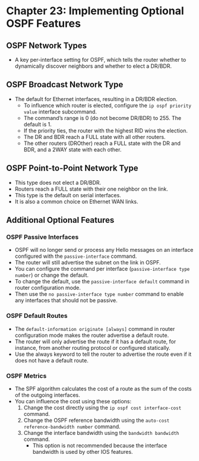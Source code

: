 # Chapter 23: Implementing Optional OSPF Features

## OSPF Network Types

*   A key per-interface setting for OSPF, which tells the router whether to dynamically discover neighbors and whether to elect a DR/BDR.

## OSPF Broadcast Network Type

*   The default for Ethernet interfaces, resulting in a DR/BDR election.
    *   To influence which router is elected, configure the `ip ospf priority value` interface subcommand.
    *   The command’s range is 0 (do not become DR/BDR) to 255. The default is 1.
    *   If the priority ties, the router with the highest RID wins the election.
    *   The DR and BDR reach a FULL state with all other routers.
    *   The other routers (DROther) reach a FULL state with the DR and BDR, and a 2WAY state with each other.

## OSPF Point-to-Point Network Type

*   This type does not elect a DR/BDR.
*   Routers reach a FULL state with their one neighbor on the link.
*   This type is the default on serial interfaces.
*   It is also a common choice on Ethernet WAN links.

## Additional Optional Features

### OSPF Passive Interfaces

*   OSPF will no longer send or process any Hello messages on an interface configured with the `passive-interface` command.
*   The router will still advertise the subnet on the link in OSPF.
*   You can configure the command per interface (`passive-interface type number`) or change the default.
*   To change the default, use the `passive-interface default` command in router configuration mode.
*   Then use the `no passive-interface type number` command to enable any interfaces that should not be passive.

### OSPF Default Routes

*   The `default-information originate [always]` command in router configuration mode makes the router advertise a default route.
*   The router will only advertise the route if it has a default route, for instance, from another routing protocol or configured statically.
*   Use the always keyword to tell the router to advertise the route even if it does not have a default route.

### OSPF Metrics

*   The SPF algorithm calculates the cost of a route as the sum of the costs of the outgoing interfaces.
*   You can influence the cost using these options:
    1.  Change the cost directly using the `ip ospf cost interface-cost` command.
    2.  Change the OSPF reference bandwidth using the `auto-cost reference-bandwidth number` command.
    3.  Change the interface bandwidth using the `bandwidth bandwidth` command.
        *   This option is not recommended because the interface bandwidth is used by other IOS features.